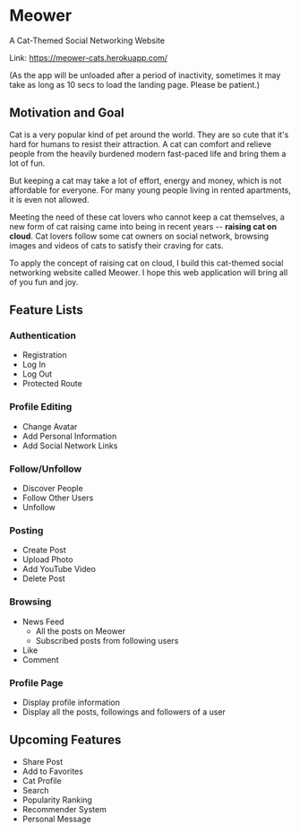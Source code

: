 # Meower

A Cat-Themed Social Networking Website

Link: https://meower-cats.herokuapp.com/

(As the app will be unloaded after a period of inactivity, sometimes it may take as long as 10 secs to load the landing page. Please be patient.)

## Motivation and Goal

Cat is a very popular kind of pet around the world. They are so cute that it's hard for humans to resist their attraction. A cat can comfort and relieve people from the heavily burdened
modern fast-paced life and bring them a lot of fun.

But keeping a cat may take a lot of effort, energy and money, which is not affordable for everyone. For many young people living in rented apartments, it is even not allowed.

Meeting the need of these cat lovers who cannot keep a cat themselves, a new form of cat raising came into being in recent years -- **raising cat on cloud**. Cat lovers follow some cat
owners on social network, browsing images and videos of cats to satisfy their craving for cats.

To apply the concept of raising cat on cloud, I build this cat-themed social networking website called Meower. I hope this web application will bring all of you fun and joy.

## Feature Lists

### Authentication

- Registration
- Log In
- Log Out
- Protected Route

### Profile Editing

- Change Avatar
- Add Personal Information
- Add Social Network Links

### Follow/Unfollow

- Discover People
- Follow Other Users
- Unfollow

### Posting

- Create Post
- Upload Photo
- Add YouTube Video
- Delete Post

### Browsing

- News Feed
  - All the posts on Meower
  - Subscribed posts from following users
- Like
- Comment

### Profile Page

- Display profile information
- Display all the posts, followings and followers of a user

## Upcoming Features

- Share Post
- Add to Favorites
- Cat Profile
- Search
- Popularity Ranking
- Recommender System
- Personal Message
